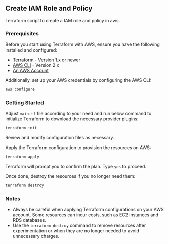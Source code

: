 ## Create IAM Role and Policy

Terraform script to create a IAM role and policy in aws.

### Prerequisites

Before you start using Terraform with AWS, ensure you have the following installed and configured:

- [Terraform](https://www.terraform.io/downloads.html) - Version 1.x or newer
- [AWS CLI](https://aws.amazon.com/cli/) - Version 2.x
- [An AWS Account](https://aws.amazon.com/)

Additionally, set up your AWS credentials by configuring the AWS CLI:

```bash
aws configure
```

### Getting Started

Adjust ```main.tf``` file according to your need and run below command to initialize Terraform to download the necessary provider plugins:

```bash
terraform init
```

Review and modify configuration files as necessary.

Apply the Terraform configuration to provision the resources on AWS:

```bash
terraform apply
```

Terraform will prompt you to confirm the plan. Type `yes` to proceed.

Once done, destroy the resources if you no longer need them:

```bash
terraform destroy
```

### Notes

- Always be careful when applying Terraform configurations on your AWS account. Some resources can incur costs, such as EC2 instances and RDS databases.
- Use the `terraform destroy` command to remove resources after experimentation or when they are no longer needed to avoid unnecessary charges.